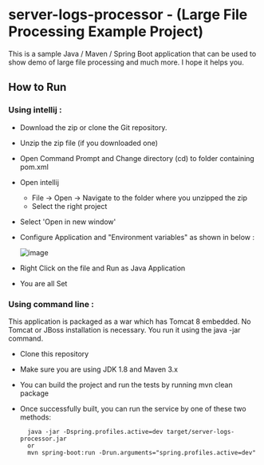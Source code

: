 # server-logs-processor - (Large File Processing Example Project)
This is a sample Java / Maven / Spring Boot application that can be used to show demo of large file processing and much more. I hope it helps you.

## How to Run

### Using intellij :
- Download the zip or clone the Git repository.
- Unzip the zip file (if you downloaded one)
- Open Command Prompt and Change directory (cd) to folder containing pom.xml
- Open intellij 
   - File -> Open -> Navigate to the folder where you unzipped the zip
   - Select the right project
- Select 'Open in new window'
- Configure Application and "Environment variables" as shown in below :

  ![image](https://user-images.githubusercontent.com/50489831/187118567-1f03b575-6d03-4645-9d88-27e17bd0aed1.png)

- Right Click on the file and Run as Java Application
- You are all Set

### Using command line :
This application is packaged as a war which has Tomcat 8 embedded. No Tomcat or JBoss installation is necessary. You run it using the java -jar command.

- Clone this repository
- Make sure you are using JDK 1.8 and Maven 3.x
- You can build the project and run the tests by running mvn clean package
- Once successfully built, you can run the service by one of these two methods:

        java -jar -Dspring.profiles.active=dev target/server-logs-processor.jar
        or
        mvn spring-boot:run -Drun.arguments="spring.profiles.active=dev"
